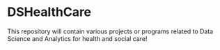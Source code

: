 # DSHealthCare
This repository will contain various projects or programs related to Data Science and Analytics for health and social care!
